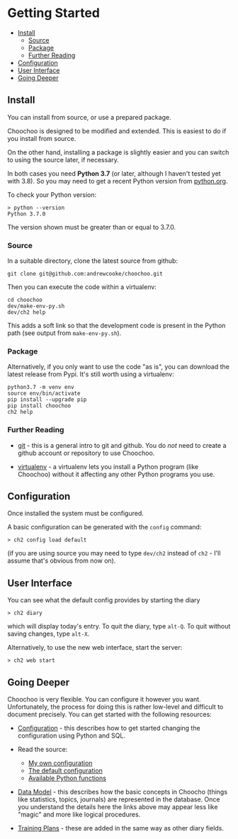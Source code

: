 
# Getting Started

* [Install](#install)
  * [Source](#source)
  * [Package](#package)
  * [Further Reading](#further-reading)
* [Configuration](#configuration)
* [User Interface](#user-interface)
* [Going Deeper](#going-deeper)

## Install

You can install from source, or use a prepared package.

Choochoo is designed to be modified and extended.  This is easiest to
do if you install from source.

On the other hand, installing a package is slightly easier and you can
switch to using the source later, if necessary.

In both cases you need **Python 3.7** (or later, although I haven't
tested yet with 3.8).  So you may need to get a recent Python version
from [python.org](https://www.python.org/downloads/).

To check your Python version:

    > python --version
    Python 3.7.0

The version shown must be greater than or equal to 3.7.0.

### Source

In a suitable directory, clone the latest source from github:

    git clone git@github.com:andrewcooke/choochoo.git
    
Then you can execute the code within a virtualenv:

    cd choochoo
    dev/make-env-py.sh
    dev/ch2 help

This adds a soft link so that the development code is present in the
Python path (see output from `make-env-py.sh`).

### Package

Alternatively, if you only want to use the code "as is", you can download 
the latest release from Pypi.  It's still worth using a virtualenv:

    python3.7 -m venv env
    source env/bin/activate
    pip install --upgrade pip
    pip install choochoo
    ch2 help

### Further Reading

* [git](https://realpython.com/python-git-github-intro/) - this is a
  general intro to git and github.  You do *not* need to create a
  github account or repository to use Choochoo.

* [virtualenv](https://realpython.com/python-virtual-environments-a-primer/) -
  a virtualenv lets you install a Python program (like Choochoo)
  without it affecting any other Python programs you use.

## Configuration

Once installed the system must be configured.

A basic configuration can be generated with the `config`
command:

    > ch2 config load default

(if you are using source you may need to type `dev/ch2` instead of
`ch2` - I'll assume that's obvious from now on).

## User Interface

You can see what the default config provides by starting the diary

    > ch2 diary

which will display today's entry.  To quit the diary, type `alt-Q`.
To quit without saving changes, type `alt-X`.

Alternatively, to use the new web interface, start the server:

    > ch2 web start

## Going Deeper

Choochoo is very flexible.  You can configure it however you want.
Unfortunately, the process for doing this is rather low-level and
difficult to document precisely.  You can get started with the
following resources:

* [Configuration](configuration) - this describes how to get started
  changing the configuration using Python and SQL.

* Read the source:
  * [My own configuration](https://github.com/andrewcooke/choochoo/blob/master/ch2/config/personal.py)
  * [The default configuration](https://github.com/andrewcooke/choochoo/blob/master/ch2/config/default.py)
  * [Available Python functions](https://github.com/andrewcooke/choochoo/blob/master/ch2/config/database.py)

* [Data Model](data-model) - this describes how the basic concepts in
  Choocho (things like statistics, topics, journals) are represented
  in the database.  Once you understand the details here the links
  above may appear less like "magic" and more like logical procedures.

* [Training Plans](training-plans) - these are added in the same way
  as other diary fields.
